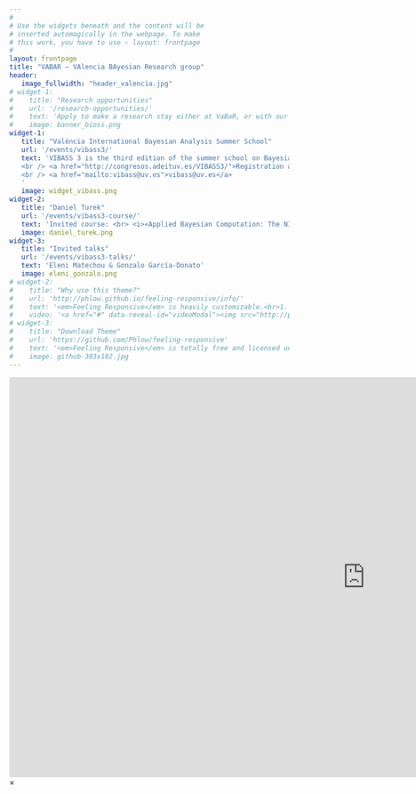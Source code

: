 ```yaml
---
#
# Use the widgets beneath and the content will be
# inserted automagically in the webpage. To make
# this work, you have to use › layout: frontpage
#
layout: frontpage
title: "VABAR – VAlencia BAyesian Research group"
header:
   image_fullwidth: "header_valencia.jpg"
# widget-1:
#    title: "Research opportunities"
#    url: '/research-opportunities/'
#    text: 'Apply to make a research stay either at VaBaR, or with our partners BioSS in Scotland.'
#    image: banner_bioss.png
widget-1:
   title: "València International Bayesian Analysis Summer School"
   url: '/events/vibass3/'
   text: 'VIBASS 3 is the third edition of the summer school on Bayesian Statistics to be held from 22nd until 26th July 2019 in València (Spain). VIBASS offers an opportunity to be introduced into the Bayesian reasoning without previous knowledge in the subject.
   <br /> <a href="http://congresos.adeituv.es/VIBASS3/">Registration and call for papers</a>
   <br /> <a href="mailto:vibass@uv.es">vibass@uv.es</a>
   '
   image: widget_vibass.png
widget-2:
   title: "Daniel Turek"
   url: '/events/vibass3-course/'
   text: 'Invited course: <br> <i>«Applied Bayesian Computation: The NIMBLE Platform for Hierarchical Modeling and MCMC»</i> <br /> <a href="https://r-nimble.org/"><img src="images/nimble-logo-oval-small.png", target="blank"></a>'
   image: daniel_turek.png
widget-3:
   title: "Invited talks"
   url: '/events/vibass3-talks/'
   text: 'Eleni Matechou & Gonzalo García-Donato'
   image: eleni_gonzalo.png
# widget-2:
#    title: "Why use this theme?"
#    url: 'http://phlow.github.io/feeling-responsive/info/'
#    text: '<em>Feeling Responsive</em> is heavily customizable.<br>1. Language-Support :)<br>2. Optimized for speed and it&#39;s responsive.<br>3. Built on <a href="http://foundation.zurb.com/">Foundation Framework</a>.<br>4. Seven different Headers.<br>5. Customizable navigation, footer,...'
#    video: '<a href="#" data-reveal-id="videoModal"><img src="http://phlow.github.io/feeling-responsive/images/start-video-feeling-responsive-302x182.jpg" width="302" height="182" alt=""></a>'
# widget-3:
#    title: "Download Theme"
#    url: 'https://github.com/Phlow/feeling-responsive'
#    text: '<em>Feeling Responsive</em> is totally free and licensed under the MIT License. Make it your own and do with it what you want. Grab your copy or clone it at GitHub and start your website with it. Then tell me via Twitter <a href="http://twitter.com/phlow">@phlow</a>.'
#    image: github-303x182.jpg
---
```



<div id="videoModal" class="reveal-modal large" data-reveal="">
  <div class="flex-video widescreen vimeo" style="display: block;">
    <iframe width="1280" height="720" src="https://www.youtube.com/embed/3b5zCFSmVvU" frameborder="0" allowfullscreen></iframe>
  </div>
  <a class="close-reveal-modal">&#215;</a>
</div>

